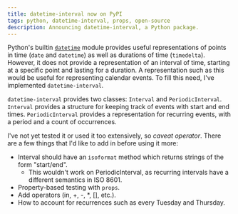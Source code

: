 ```yaml
---
title: datetime-interval now on PyPI
tags: python, datetime-interval, props, open-source
description: Announcing datetime-interval, a Python package.
---
```


Python's builtin [`datetime`](https://docs.python.org/3/library/datetime.html) module provides useful representations of points in time (`date` and `datetime`) as well as durations of time (`timedelta`). However, it does not provide a representation of an interval of time, starting at a specific point and lasting for a duration. A representation such as this would be useful for representing calendar events. To fill this need, I've implemented `datetime-interval`.

`datetime-interval` provides two classes: `Interval` and `PeriodicInterval`. `Interval` provides a structure for keeping track of events with start and end times. `PeriodicInterval` provides a representation for recurring events, with a period and a count of occurrences.

I've not yet tested it or used it too extensively, so *caveat operator*. There are a few things that I'd like to add in before using it more:

- Interval should have an `isoformat` method which returns strings of the form "start/end".
    - This wouldn't work on PeriodicInterval, as recurring intervals have a
      different semantics in ISO 8601.
- Property-based testing with `props`.
- Add operators (in, +, -, *, [], etc.).
- How to account for recurrences such as every Tuesday and Thursday.
